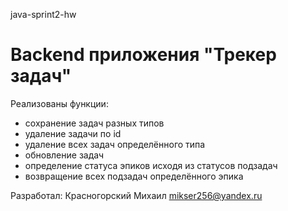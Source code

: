 java-sprint2-hw

# Backend приложения "Трекер задач"

Реализованы функции:
- сохранение задач разных типов
- удаление задачи по id
- удаление всех задач определённого типа
- обновление задач
- определение статуса эпиков исходя из статусов подзадач
- возвращение всех подзадач определённого эпика


Разработал: Красногорский Михаил mikser256@yandex.ru